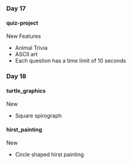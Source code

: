 ### Day 17
#### quiz-project
New Features
- Animal Trivia
- ASCII art
- Each question has a time limit of 10 seconds

### Day 18
#### turtle_graphics
New 
- Square spirograph


#### hirst_painting
New 
- Circle shaped hirst painting